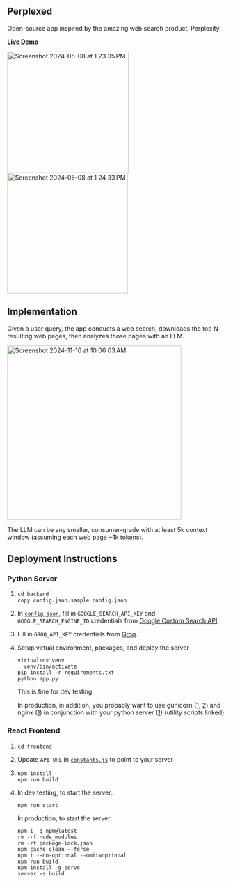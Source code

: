 ## Perplexed 
Open-source app inspired by the amazing web search product, Perplexity.

[**Live Demo**](https://d37ozmhmvu2kcg.cloudfront.net/)

<img width="279" alt="Screenshot 2024-05-08 at 1 23 35 PM" src="https://github.com/philfung/perplexed/assets/1054593/28ac5a06-abc6-4a8d-ab60-36f3e1f1e596">
<img width="277" alt="Screenshot 2024-05-08 at 1 24 33 PM" src="https://github.com/philfung/perplexed/assets/1054593/a932819e-6e24-45c6-9138-234e1870a558">

## Implementation
Given a user query, the app conducts a web search,
downloads the top N resulting web pages, then analyzes those pages 
with an LLM.  

<img height="400" alt="Screenshot 2024-11-16 at 10 06 03 AM" src="https://github.com/user-attachments/assets/e88ff3ee-2efc-4a36-8427-fcf90141a083">

The LLM can be any smaller, consumer-grade with at least 5k context window (assuming each web page ~1k tokens).

## Deployment Instructions

### Python Server
1. ```
   cd backend
   copy config.json.sample config.json
   ```
3. In [`config.json`](https://github.com/philfung/perplexed/blob/main/backend/config.json.example), fill in `GOOGLE_SEARCH_API_KEY` and `GOOGLE_SEARCH_ENGINE_ID` credentials from [Google Custom Search API](https://developers.google.com/custom-search/v1/overview).
4. Fill in `GROQ_API_KEY` credentials from [Groq](https://console.groq.com/docs/quickstart).
5. Setup virtual environment, packages, and deploy the server
   ```
   virtualenv venv
   . venv/bin/activate
   pip install -r requirements.txt
   python app.py
   ```
   This is fine for dev testing.

   In production, in addition, you probably want to use gunicorn ([1](https://github.com/philfung/perplexed/blob/main/backend/gunicorn_config.py), [2](https://github.com/philfung/perplexed/blob/main/backend/script_start_gunicorn.sh)) and nginx ([1](https://github.com/philfung/perplexed/blob/main/backend/nginx.conf)) in conjunction with your python server ([1](https://github.com/philfung/perplexed/blob/main/backend/script_kill_servers.sh)) (utility scripts linked).
 
### React Frontend
1. ```
   cd frontend
   ```
2. Update `API_URL` in [`constants.js`](https://github.com/philfung/perplexed/blob/main/frontend/src/constants.js) to point to your server
3. ```
   npm install
   npm run build
   ```
3. In dev testing, to start the server:
   ```
   npm run start
   ```
   In production, to start the server:
   ```
   npm i -g npm@latest
   rm -rf node_modules
   rm -rf package-lock.json
   npm cache clean --force
   npm i --no-optional --omit=optional
   npm run build
   npm install -g serve
   server -s build
   ```
